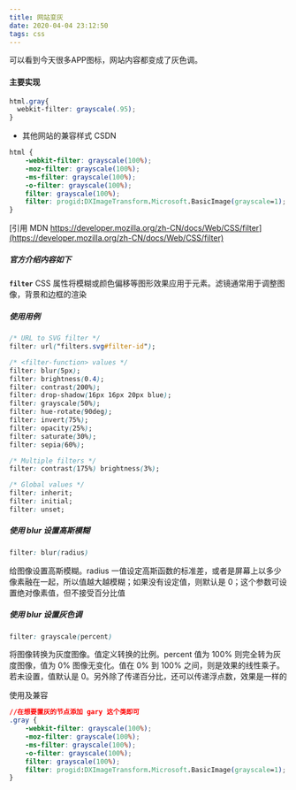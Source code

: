 ```yaml
---
title: 网站变灰
date: 2020-04-04 23:12:50
tags: css
---
```


可以看到今天很多APP图标，网站内容都变成了灰色调。

#### 主要实现

```css
html.gray{
  webkit-filter: grayscale(.95);
}
```

* 其他网站的兼容样式 CSDN

```css
html {
    -webkit-filter: grayscale(100%);
    -moz-filter: grayscale(100%);
    -ms-filter: grayscale(100%);
    -o-filter: grayscale(100%);
    filter: grayscale(100%);
    filter: progid:DXImageTransform.Microsoft.BasicImage(grayscale=1);
}
```

[引用 MDN https://developer.mozilla.org/zh-CN/docs/Web/CSS/filter](https://developer.mozilla.org/zh-CN/docs/Web/CSS/filter)

##### 官方介绍内容如下

**`filter`** CSS 属性将模糊或颜色偏移等图形效果应用于元素。滤镜通常用于调整图像，背景和边框的渲染

##### 使用用例

```css
/* URL to SVG filter */
filter: url("filters.svg#filter-id");

/* <filter-function> values */
filter: blur(5px);
filter: brightness(0.4);
filter: contrast(200%);
filter: drop-shadow(16px 16px 20px blue);
filter: grayscale(50%);
filter: hue-rotate(90deg);
filter: invert(75%);
filter: opacity(25%);
filter: saturate(30%);
filter: sepia(60%);

/* Multiple filters */
filter: contrast(175%) brightness(3%);

/* Global values */
filter: inherit;
filter: initial;
filter: unset;
```

##### 使用 blur 设置高斯模糊

``` css
filter: blur(radius)
```

给图像设置高斯模糊。radius 一值设定高斯函数的标准差，或者是屏幕上以多少像素融在一起，所以值越大越模糊；如果没有设定值，则默认是 0；这个参数可设置绝对像素值，但不接受百分比值

##### 使用 blur 设置灰色调

``` css
filter: grayscale(percent)
```

将图像转换为灰度图像。值定义转换的比例。percent 值为 100% 则完全转为灰度图像，值为 0% 图像无变化。值在 0% 到 100% 之间，则是效果的线性乘子。若未设置，值默认是 0。另外除了传递百分比，还可以传递浮点数，效果是一样的

使用及兼容

``` css
//在想要置灰的节点添加 gary 这个类即可
.gray {
    -webkit-filter: grayscale(100%);
    -moz-filter: grayscale(100%);
    -ms-filter: grayscale(100%);
    -o-filter: grayscale(100%);
    filter: grayscale(100%);
    filter: progid:DXImageTransform.Microsoft.BasicImage(grayscale=1);
}
```

